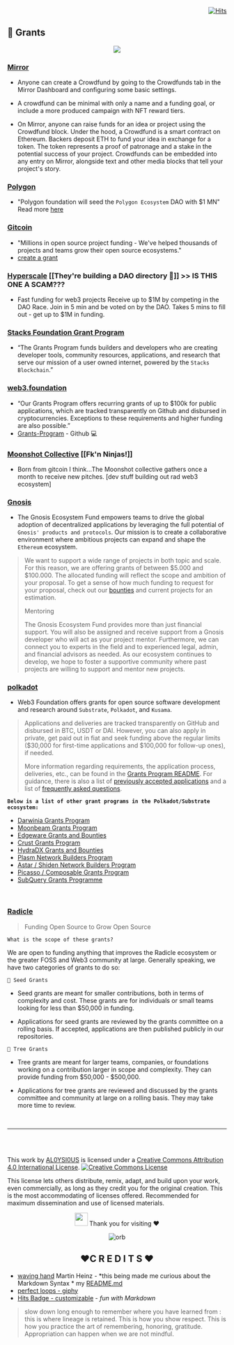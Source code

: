 <div align="right">
  
[![Hits](https://hits.seeyoufarm.com/api/count/incr/badge.svg?url=https%3A%2F%2Fgithub.com%2FUnderground-Railroad%2FmagnificentMammals%2Fblob%2Fmain%2FbrainDump%2Fweb3%2Fgrants.md&count_bg=%23FF00F5&title_bg=%23FF00F5&icon=macys.svg&icon_color=%23E7E7E7&title=hits&edge_flat=false)](https://hits.seeyoufarm.com)
  
 </div>
 
<h2 align="left">📌 Grants</h2>
<div align="center">

  ![](https://images.mirror-media.xyz/nft/qOrztC6wOYFQdFh3v5q1n.png)

</div>

### [**Mirror**](https://mirror.xyz/dashboard/guide/crowdfunds)

- Anyone can create a Crowdfund by going to the Crowdfunds tab in the Mirror Dashboard and configuring some basic settings.

- A crowdfund can be minimal with only a name and a funding goal, or include a more produced campaign with NFT reward tiers.

- On Mirror, anyone can raise funds for an idea or project using the Crowdfund block. Under the hood, a Crowdfund is a smart contract on Ethereum. Backers deposit ETH to fund your idea in exchange for a token. The token represents a proof of patronage and a stake in the potential success of your project. Crowdfunds can be embedded into any entry on Mirror, alongside text and other media blocks that tell your project's story.
 
### [**Polygon**](https://forum.polygon.technology/c/grants/11)

- "Polygon foundation will seed the `Polygon Ecosystem` DAO with $1 MN"
  Read more [here](https://forum.polygon.technology/t/polygon-foundation-will-seed-the-polygon-ecosystem-dao-with-1-mn/328)

### [**Gitcoin**](https://gitcoin.co/grants)
- "Millions in open source project funding - We've helped thousands of projects and teams grow their open source ecosystems." 
- [create a grant](https://gitcoin.co/grants/new)

### [**Hyperscale**](https://www.hyperscalefund.com/) [[They're building a DAO directory 👀]] >> IS THIS ONE A SCAM???

- Fast funding for web3 projects
  Receive up to $1M by competing in the DAO Race. Join in 5 min and be voted on by the DAO. Takes 5 mins to fill out - get up to $1M in funding.

### [**Stacks Foundation Grant Program**](https://stacks.org/grants)

- “The Grants Program funds builders and developers who are creating developer tools, community resources, applications, and research that serve our mission of a user owned internet, powered by the `Stacks Blockchain`.”

### [**web3.foundation**](https://web3.foundation/grants/)

- “Our Grants Program offers recurring grants of up to $100k for public applications, which are tracked transparently on Github and disbursed in cryptocurrencies. Exceptions to these requirements and higher funding are also possible.”
- [Grants-Program](https://github.com/w3f/Grants-Program) - Github 💻

### [**Moonshot Collective**](https://moonshotcollective.space/) [[Fk'n Ninjas!]]

- Born from gitcoin I think…The Moonshot collective gathers once a month to receive new pitches. [dev stuff building out rad web3 ecosystem]

### [**Gnosis**](https://github.com/gnosis/GECO)
- The Gnosis Ecosystem Fund empowers teams to drive the global adoption of decentralized applications by leveraging the full potential of `Gnosis' products and protocols`. Our mission is to create a collaborative environment where ambitious projects can expand and shape the `Ethereum` ecosystem.
> We want to support a wide range of projects in both topic and scale. For this reason, we are offering grants of between $5.000 and $100.000. The allocated funding will reflect the scope and ambition of your proposal. To get a sense of how much funding to request for your proposal, check out our [bounties](https://gitcoin.co/profile/GnosisEcosystemFund) and current projects for an estimation.
>
> Mentoring
> 
> The Gnosis Ecosystem Fund provides more than just financial support. You will also be assigned and receive support from a Gnosis developer who will act as your project mentor. Furthermore, we can connect you to experts in the field and to experienced legal, admin, and financial advisors as needed. As our ecosystem continues to develop, we hope to foster a supportive community where past projects are willing to support and mentor new projects.

### [**polkadot**](https://wiki.polkadot.network/docs/grants)
- Web3 Foundation offers grants for open source software development and research around `Substrate`, `Polkadot`, and `Kusama`.

> Applications and deliveries are tracked transparently on GitHub and disbursed in BTC, USDT or DAI. However, you can also apply in private, get paid out in fiat and seek funding above the regular limits ($30,000 for first-time applications and $100,000 for follow-up ones), if needed.
> 
> More information regarding requirements, the application process, deliveries, etc., can be found in the [Grants Program README](https://github.com/w3f/Open-Grants-Program). For guidance, there is also a list of [previously accepted applications](https://github.com/w3f/Grants-Program/blob/master/docs/accepted_grant_applications.md) and a list of [frequently asked questions](https://github.com/w3f/Grants-Program/blob/master/docs/faq.md).<br>

__`Below is a list of other grant programs in the Polkadot/Substrate ecosystem:`__
- [Darwinia Grants Program](https://docs.darwinia.network/docs/en/dev-bounty#grant-program)
- [Moonbeam Grants Program](https://moonbeam.network/community/grants/)
- [Edgeware Grants and Bounties](https://github.com/edgeware-builders/construction-projects)
- [Crust Grants Program](https://github.com/crustio/Crust-Grants-Program)
- [HydraDX Grants and Bounties](https://docs.hydradx.io/new_deal)
- [Plasm Network Builders Program](https://github.com/PlasmNetwork/Builders-Program)
- [Astar / Shiden Network Builders Program](https://github.com/PlasmNetwork/Builders-Program)
- [Picasso / Composable Grants Program](https://grants.composable.finance/)
- [SubQuery Grants Programme](https://subquery.network/grants)

<br>

### [Radicle](https://radicle.mirror.xyz/7RDTvdxABVndpZge9VT09Ku5JXD8lCCCpLRRZaVrtJU)
> Funding Open Source to Grow Open Source 

`What is the scope of these grants?`<br>

We are open to funding anything that improves the Radicle ecosystem or the greater FOSS and Web3 community at large. Generally speaking, we have two categories of grants to do so:

`🌱 Seed Grants`<br>
+ Seed grants are meant for smaller contributions, both in terms of complexity and cost. These grants are for individuals or small teams looking for less than $50,000 in funding.

+ Applications for seed grants are reviewed by the grants committee on a rolling basis. If accepted, applications are then published publicly in our repositories.

`🌲 Tree Grants`<br>
+ Tree grants are meant for larger teams, companies, or foundations working on a contribution larger in scope and complexity. They can provide funding from $50,000 - $500,000.

+ Applications for tree grants are reviewed and discussed by the grants committee and community at large on a rolling basis. They may take more time to review.

<br>

---

<br>
<br>

This work by <a xmlns:cc="http://creativecommons.org/ns#" href="https://github.com/AL0YSI0US/" property="cc:attributionName" rel="cc:attributionURL">AL0YSI0US</a> is licensed under a <a rel="license" href="http://creativecommons.org/licenses/by/4.0/">Creative Commons Attribution 4.0 International License</a>. <a rel="license" href="http://creativecommons.org/licenses/by/4.0/"><img alt="Creative Commons License" style="border-width:0" src="https://i.creativecommons.org/l/by/4.0/88x31.png" /></a><br />

This license lets others distribute, remix, adapt, and build upon your work, even commercially, as long as they credit you for the original creation. This is the most accommodating of licenses offered. Recommended for maximum dissemination and use of licensed materials.

<div align="center">

 <img src="https://raw.githubusercontent.com/MartinHeinz/MartinHeinz/master/wave.gif" width="30px"> Thank you for visiting ❤️

![orb](https://media.giphy.com/media/2dnGHOAQt1tIziib5X/giphy.gif)

</div>

<h2 align="center"> ❤️C R E D I T S ❤️ </h2>

- [waving hand](https://github.com//MartinHeinz/MartinHeinz) Martin Heinz - *this being made me curious about the Markdown Syntax * my [README.md](https://github.com/AL0YSI0US/AL0YSI0US/blob/main/README.md)
- [perfect loops - giphy](https://giphy.com/gifs/perfect-loops-2dnGHOAQt1tIziib5X)
- [Hits Badge - customizable](https://hits.seeyoufarm.com/) - *fun with Markdown*

> slow down long enough to remember where you have learned from : this is where lineage is retained. This is how you show respect. This is how you practice the art of remembering, honoring, gratitude. Appropriation can happen when we are not mindful.

<!---<<pre><code>  

// humxn table
||||||

// Tools table 
|||||||

---!>
